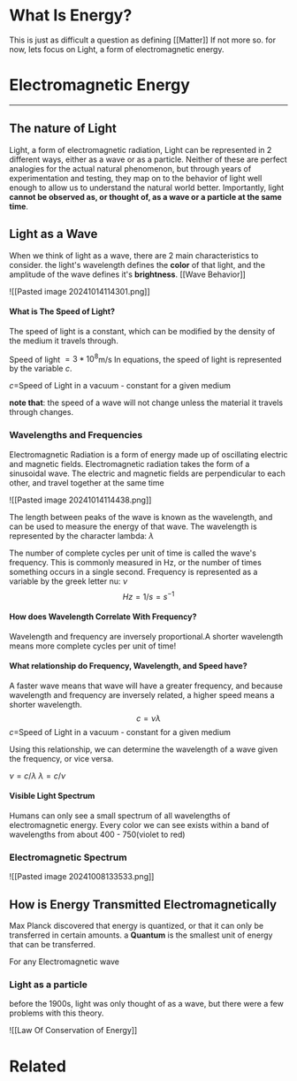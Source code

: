 # What Is Energy?
This is just as difficult a question as defining [[Matter]] If not more so. for now, lets focus on Light, a form of electromagnetic energy.
# Electromagnetic Energy
---
## The nature of Light 
Light, a form of electromagnetic radiation, 
Light can be represented in 2 different ways, either as a wave or as a particle. Neither of these are perfect analogies for the actual natural phenomenon, but through years of experimentation and testing, they map on to the behavior of light well enough to allow us to understand the natural world better. Importantly, light **cannot be observed as, or thought of, as a wave or a particle at the same time**.
## Light as a Wave
When we think of light as a wave, there are 2 main characteristics to consider. the light's wavelength defines the **color** of that light, and the amplitude of the wave defines it's **brightness**.
[[Wave Behavior]]

![[Pasted image 20241014114301.png]]

#### What is The Speed of Light?
The speed of light is a constant, which can be modified by the density of the medium it travels through. 

Speed of light $=3*10^8$m/s
In equations, the speed of light is represented by the variable $c$.

$c=$Speed of Light in a vacuum - constant for a given medium

**note that**: the speed of a wave will not change unless the material it travels through changes. 
### Wavelengths and Frequencies
Electromagnetic Radiation is a form of energy made up of oscillating electric and magnetic fields. Electromagnetic radiation takes the form of a sinusoidal wave. The electric and magnetic fields are perpendicular to each other, and travel together at the same time

![[Pasted image 20241014114438.png]]

The length between peaks of the wave is known as the wavelength, and can be used to measure the energy of that wave. The wavelength is represented by the character lambda: $\lambda$

The number of complete cycles per unit of time is called the wave's frequency. This is commonly measured in Hz, or the number of times something occurs in a single second. Frequency is represented as a variable by the greek letter nu: $\nu$
$$Hz =1/s=s^{-1}$$

#### How does Wavelength Correlate With Frequency?
Wavelength and frequency are inversely proportional.A shorter wavelength means more complete cycles per unit of time!

#### What relationship do Frequency, Wavelength, and Speed have?
A faster wave means that wave will have a greater frequency, and because wavelength and frequency are inversely related, a higher speed means a shorter wavelength. 
$$c=\nu\lambda$$
$c=$Speed of Light in a vacuum - constant for a given medium

Using this relationship, we can determine the wavelength of a wave given the frequency, or vice versa.

$\nu = c/\lambda$
$\lambda = c/\nu$

#### Visible Light Spectrum
Humans can only see a small spectrum of all wavelengths of electromagnetic energy. Every color we can see exists within a band of wavelengths from about 400 - 750(violet to red)
### Electromagnetic Spectrum
![[Pasted image 20241008133533.png]]

## How is Energy Transmitted Electromagnetically
Max Planck discovered that energy is quantized, or that it can only be transferred in certain amounts. a **Quantum** is the smallest unit of energy that can be transferred. 

For any Electromagnetic wave
### Light as a particle
before the 1900s, light was only thought of as a wave, but there were a few problems with this theory.


![[Law Of Conservation of Energy]]


# Related

